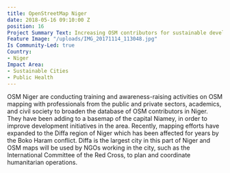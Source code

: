 ```yaml
---
title: OpenStreetMap Niger
date: 2018-05-16 09:10:00 Z
position: 16
Project Summary Text: Increasing OSM contributors for sustainable development in Niger
Feature Image: "/uploads/IMG_20171114_113048.jpg"
Is Community-Led: true
Country:
- Niger
Impact Area:
- Sustainable Cities
- Public Health
---
```


OSM Niger are conducting training and awareness-raising activities on OSM mapping with professionals from the public and private sectors, academics, and civil society to broaden the database of OSM contributors in Niger. They have been adding to a basemap of the capital Niamey, in order to improve development initiatives in the area. Recently, mapping efforts have expanded to the Diffa region of Niger which has been affected for years by the Boko Haram conflict. Diffa is the largest city in this part of Niger and OSM maps will be used by NGOs working in the city, such as the International Committee of the Red Cross, to plan and coordinate humanitarian operations.